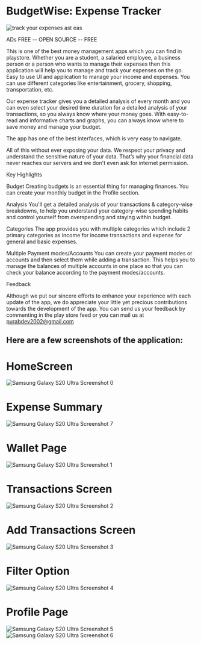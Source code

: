# BudgetWise: Expense Tracker


![track your expenses ast eas](https://user-images.githubusercontent.com/87373273/187739689-e8e71ba5-c8bf-47c3-bf60-f4fa4fe7732d.png)

ADs FREE -- OPEN SOURCE -- FREE

This is one of the best money management apps which you can find in playstore. Whether you are a student, a salaried employee, a business person or a person who wants to manage their expenses then this application will help you to manage and track your expenses on the go. Easy to use UI and application to manage your income and expenses. You can use different categories like entertainment, grocery, shopping, transportation, etc.

Our expense tracker gives you a detailed analysis of every month and you can even select your desired time duration for a detailed analysis of your transactions, so you always know where your money goes. With easy-to-read and informative charts and graphs, you can always know where to save money and manage your budget.

The app has one of the best interfaces, which is very easy to navigate.

All of this without ever exposing your data. We respect your privacy and understand the sensitive nature of your data. That’s why your financial data never reaches our servers and we don't even ask for internet permission.

Key Highlights

Budget
Creating budgets is an essential thing for managing finances. You can create your monthly budget in the Profile section.

Analysis
You'll get a detailed analysis of your transactions & category-wise breakdowns, to help you understand your category-wise spending habits and control yourself from overspending and staying within budget.

Categories
The app provides you with multiple categories which include 2 primary categories as income for income transactions and expense for general and basic expenses.

Multiple Payment modes/Accounts
You can create your payment modes or accounts and then select them while adding a transaction. This helps you to manage the balances of multiple accounts in one place so that you can check your balance according to the payment modes/accounts.

Feedback

Although we put our sincere efforts to enhance your experience with each update of the app, we do appreciate your little yet precious contributions towards the development of the app. You can send us your feedback by commenting in the play store feed or you can mail us at purabdev2002@gmail.com

## Here are a few screenshots of the application:

# HomeScreen

![Samsung Galaxy S20 Ultra Screenshot 0](https://user-images.githubusercontent.com/87373273/187739916-a0764c15-ef3b-4563-8878-d1ce8f0c4b69.png)

# Expense Summary

![Samsung Galaxy S20 Ultra Screenshot 7](https://user-images.githubusercontent.com/87373273/187740092-aa2226a9-d4a8-41f0-b93b-0e705f86a640.png)

# Wallet Page

![Samsung Galaxy S20 Ultra Screenshot 1](https://user-images.githubusercontent.com/87373273/187740054-bc08eeb7-96f0-4d4f-bfd4-a3a7b087348d.png)

# Transactions Screen

![Samsung Galaxy S20 Ultra Screenshot 2](https://user-images.githubusercontent.com/87373273/187740169-afbdc7a6-0c68-4a0c-8729-344879e2627b.png)

# Add Transactions Screen

![Samsung Galaxy S20 Ultra Screenshot 3](https://user-images.githubusercontent.com/87373273/187740196-287b12b3-a6ab-41ff-811b-02c00d84d74f.png)

# Filter Option

![Samsung Galaxy S20 Ultra Screenshot 4](https://user-images.githubusercontent.com/87373273/187740273-b96fd4d2-d0f5-4c94-aa55-2ca7d0a91051.png)

# Profile Page

![Samsung Galaxy S20 Ultra Screenshot 5](https://user-images.githubusercontent.com/87373273/187740307-6982f488-7cc9-4806-8248-96938eed0ddc.png)
![Samsung Galaxy S20 Ultra Screenshot 6](https://user-images.githubusercontent.com/87373273/187740333-5cb3b7ad-f561-49ab-8d64-a91495444861.png)
